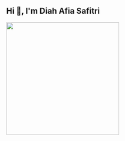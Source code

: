 <h2 align="left">Hi 👋, I'm Diah Afia Safitri</h2>
<img src="https://media.giphy.com/media/rR2AWZ3ip77r2/giphy.gif" width="300" align="center"/>

